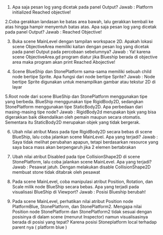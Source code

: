 1. Apa saja pesan log yang dicetak pada panel Output?
Jawab : 
Platform initialized
Reached objective!

2.Coba gerakkan landasan ke batas area bawah, lalu gerakkan kembali ke atas hingga hampir menyentuh batas atas. Apa saja pesan log yang dicetak pada panel Output?
Jawab : Reached Objective!

3. Buka scene MainLevel dengan tampilan workspace 2D. Apakah lokasi scene ObjectiveArea memiliki kaitan dengan pesan log yang dicetak pada panel Output pada percobaan sebelumnya?
Jawab : Ya! karena scene ObjectiveArea.gd program diatur jika Blueship berada di objective area maka program akan print Reached Abojective!

4. Scene BlueShip dan StonePlatform sama-sama memiliki sebuah child node bertipe Sprite. Apa fungsi dari node bertipe Sprite? 
Jawab : Node bertipe Sprite digunakan untuk menampilkan gambar atau tekstur 2D di layar

5.Root node dari scene BlueShip dan StonePlatform menggunakan tipe yang berbeda. BlueShip menggunakan tipe RigidBody2D, sedangkan StonePlatform    menggunakan tipe StaticBody2D. Apa perbedaan dari masing-masing tipe node?
Jawab : RigidBody2d merupakan bjek yang bisa digerakkan baik dikendalikan oleh pemain maupun secara otomatis. Sementara itu StaticBody2D merupakan objek yang tidak bergerak.

6. Ubah nilai atribut Mass pada tipe RigidBody2D secara bebas di scene BlueShip, lalu coba jalankan scene MainLevel. Apa yang terjadi?
Jawab : Saya tidak melihat perubahan apapun, tetapi berdasarkan resource yang saya baca mass akan berpengaruh jika 2 elemen bertabrakan

7. Ubah nilai atribut Disabled pada tipe CollisionShape2D di scene StonePlatform, lalu coba jalankan scene MainLevel. Apa yang terjadi?
Jawab : Pesawat jatuh. Dengan melakukan disable CollisionShape2D membuat stone tidak ditabrak oleh pesawat

8. Pada scene MainLevel, coba manipulasi atribut Position, Rotation, dan Scale milik node BlueShip secara bebas. Apa yang terjadi pada visualisasi BlueShip di Viewport?
Jawab : Posisi Blueship berubah!

9. Pada scene MainLevel, perhatikan nilai atribut Position node PlatformBlue, StonePlatform, dan StonePlatform2. Mengapa nilai Position node StonePlatform dan StonePlatform2 tidak sesuai dengan posisinya di dalam scene (menurut Inspector) namun visualisasinya berada di posisi yang tepat?
Karena posisi Stoneplatform local terhadap parent nya ( platform blue )